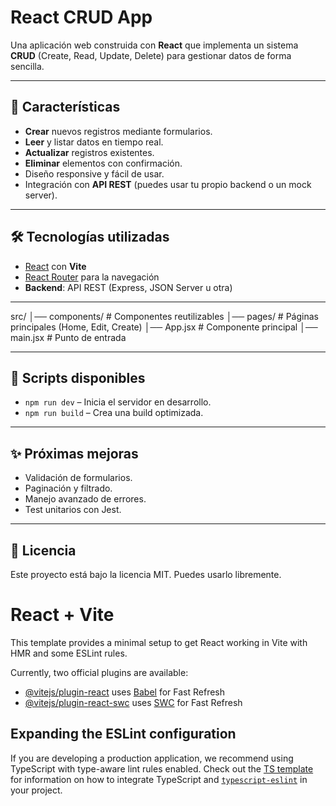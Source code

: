 # React CRUD App

Una aplicación web construida con **React** que implementa un sistema **CRUD** (Create, Read, Update, Delete) para gestionar datos de forma sencilla.

---

## 🚀 Características

- **Crear** nuevos registros mediante formularios.
- **Leer** y listar datos en tiempo real.
- **Actualizar** registros existentes.
- **Eliminar** elementos con confirmación.
- Diseño responsive y fácil de usar.
- Integración con **API REST** (puedes usar tu propio backend o un mock server).

---

## 🛠️ Tecnologías utilizadas

- [React](https://reactjs.org/) con **Vite**
- [React Router](https://reactrouter.com/) para la navegación
- **Backend**: API REST (Express, JSON Server u otra)

---

src/
│── components/ # Componentes reutilizables
│── pages/ # Páginas principales (Home, Edit, Create)
│── App.jsx # Componente principal
│── main.jsx # Punto de entrada

---

## 🧪 Scripts disponibles

- `npm run dev` – Inicia el servidor en desarrollo.
- `npm run build` – Crea una build optimizada.

---

## ✨ Próximas mejoras

- Validación de formularios.
- Paginación y filtrado.
- Manejo avanzado de errores.
- Test unitarios con Jest.

---

## 📝 Licencia

Este proyecto está bajo la licencia MIT. Puedes usarlo libremente.

# React + Vite

This template provides a minimal setup to get React working in Vite with HMR and some ESLint rules.

Currently, two official plugins are available:

- [@vitejs/plugin-react](https://github.com/vitejs/vite-plugin-react/blob/main/packages/plugin-react) uses [Babel](https://babeljs.io/) for Fast Refresh
- [@vitejs/plugin-react-swc](https://github.com/vitejs/vite-plugin-react/blob/main/packages/plugin-react-swc) uses [SWC](https://swc.rs/) for Fast Refresh

## Expanding the ESLint configuration

If you are developing a production application, we recommend using TypeScript with type-aware lint rules enabled. Check out the [TS template](https://github.com/vitejs/vite/tree/main/packages/create-vite/template-react-ts) for information on how to integrate TypeScript and [`typescript-eslint`](https://typescript-eslint.io) in your project.